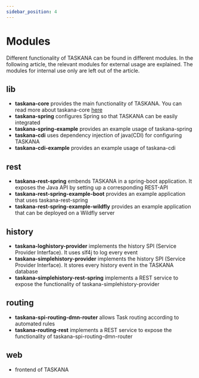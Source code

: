 ```yaml
---
sidebar_position: 4
---
```


# Modules

Different functionality of TASKANA can be found in different modules. In the following article, the relevant modules for external usage are explained. The modules for internal use only are left out of the article. 

## lib

- **taskana-core** provides the main functionality of TASKANA. You can read more about taskana-core [here](../core-concepts/java-api-usage)
- **taskana-spring** configures Spring so that TASKANA can be easily integrated
- **taskana-spring-example** provides an example usage of taskana-spring
- **taskana-cdi** uses dependency injection of java(CDI) for configuring TASKANA
- **taskana-cdi-example** provides an example usage of taskana-cdi

## rest

- **taskana-rest-spring** embends TASKANA in a spring-boot application. It exposes the Java API by setting up a corresponding REST-API
- **taskana-rest-spring-example-boot** provides an example application that uses taskana-rest-spring
- **taskana-rest-spring-example-wildfly** provides an example application that can be deployed on a Wildfly server

## history

- **taskana-loghistory-provider** implements the history SPI (Service Provider Interface). It uses slf4j to log every event
- **taskana-simplehistory-provider**  implements the history SPI (Service Provider Interface). It stores every history event in the TASKANA database
- **taskana-simplehistory-rest-spring** implements a REST service to expose the functionality of taskana-simplehistory-provider 

## routing

- **taskana-spi-routing-dmn-router** allows Task routing according to automated rules
- **taskana-routing-rest** implements a REST service to expose the functionality of taskana-spi-routing-dmn-router

## web

- frontend of TASKANA
